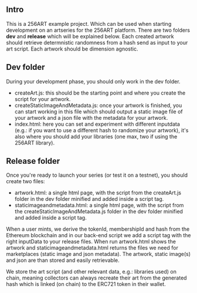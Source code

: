 ## Intro

This is a 256ART example project. Which can be used when starting development on an artseries for the 256ART platform. There are two folders **dev** and **release** which will be explained below. Each created artwork should retrieve determnistic randomness from a hash send as input to your art script. Each artwork should be dimension agnostic.

## Dev folder

During your development phase, you should only work in the dev folder.

- createArt.js: this should be the starting point and where you create the script for your artwork.
- createStaticImageAndMetadata.js: once your artwork is finished, you can start working in this file which should output a static image file of your artwork and a json file with the metadata for your artwork.
- index.html: here you can set and experiment with different inputdata (e.g.: if you want to use a different hash to randomize your artwork), it's also where you should add your libraries (one max, two if using the 256ART library).

## Release folder

Once you're ready to launch your series (or test it on a testnet), you should create two files:

- artwork.html: a single html page, with the script from the createArt.js folder in the dev folder minified and added inside a script tag.
- staticimageandmetadata.html: a single html page, with the script from the createStaticImageAndMetadata.js folder in the dev folder minified and added inside a script tag.

When a user mints, we derive the tokenId, membershipId and hash from the Ethereum blockchain and in our back-end script we add a script tag with the right inputData to your release files. When run artwork.html shows the artwork and staticimageandmetadata.html returns the files we need for marketplaces (static image and json metadata). The artwork, static image(s) and json are than stored and easily retrievable.

We store the art script (and other relevant data, e.g.: libraries used) on chain, meaning collectors can always recreate their art from the generated hash which is linked (on chain) to the ERC721 token in their wallet.
